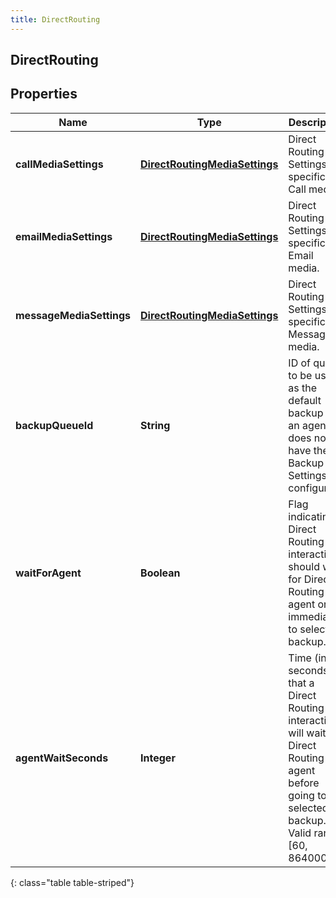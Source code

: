 ```yaml
---
title: DirectRouting
---
```

## DirectRouting


## Properties

| Name | Type | Description | Notes |
| ------------ | ------------- | ------------- | ------------- |
| **callMediaSettings** | <!----><!---->[**DirectRoutingMediaSettings**](DirectRoutingMediaSettings.html)<!----> | Direct Routing Settings specific to Call media. |  [optional] |
| **emailMediaSettings** | <!----><!---->[**DirectRoutingMediaSettings**](DirectRoutingMediaSettings.html)<!----> | Direct Routing Settings specific to Email media. |  [optional] |
| **messageMediaSettings** | <!----><!---->[**DirectRoutingMediaSettings**](DirectRoutingMediaSettings.html)<!----> | Direct Routing Settings specific to Message media. |  [optional] |
| **backupQueueId** | <!----><!---->**String**<!----> | ID of queue to be used as the default backup if an agent does not have their Backup Settings configured. |  [optional] |
| **waitForAgent** | <!----><!---->**Boolean**<!----> | Flag indicating if Direct Routing interactions should wait for Direct Routing agent or go immediately to selected backup. |  [optional] |
| **agentWaitSeconds** | <!----><!---->**Integer**<!----> | Time (in seconds) that a Direct Routing interaction will wait for Direct Routing agent before going to selected backup. Valid range [60, 864000]. |  [optional] |
{: class="table table-striped"}



